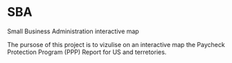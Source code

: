# SBA
Small Business Administration interactive map

The pursose of this project is to vizulise on an interactive map the Paycheck Protection Program (PPP) Report for US and terretories.

